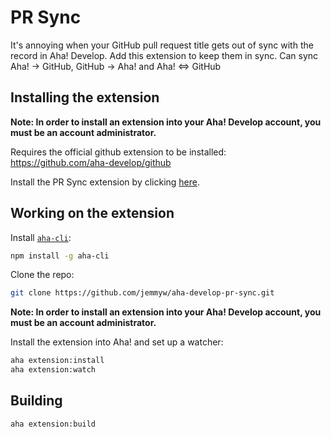 # PR Sync
  
It's annoying when your GitHub pull request title gets out of sync with the record in Aha! Develop. Add this extension to keep them in sync. Can sync Aha! -> GitHub, GitHub -> Aha! and Aha! <=> GitHub

## Installing the extension

**Note: In order to install an extension into your Aha! Develop account, you must be an account administrator.**

Requires the official github extension to be installed: https://github.com/aha-develop/github

Install the PR Sync extension by clicking [here](https://secure.aha.io/settings/account/extensions/install?url=).

## Working on the extension

Install [`aha-cli`](https://github.com/aha-app/aha-cli):

```sh
npm install -g aha-cli
```

Clone the repo:

```sh
git clone https://github.com/jemmyw/aha-develop-pr-sync.git
```

**Note: In order to install an extension into your Aha! Develop account, you must be an account administrator.**

Install the extension into Aha! and set up a watcher:

```sh
aha extension:install
aha extension:watch
```

## Building


```sh
aha extension:build
```
